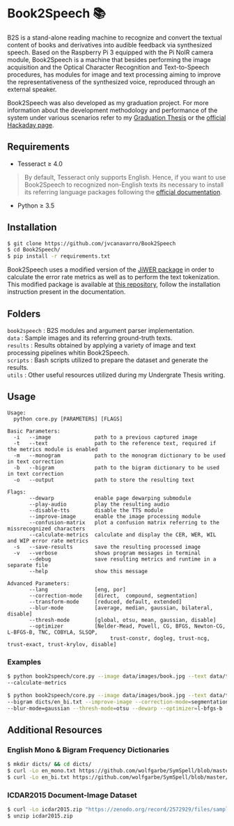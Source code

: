 # Book2Speech 📚

B2S is a stand-alone reading machine to recognize and convert the textual content of books and derivatives into audible feedback via synthesized speech. Based on the Raspberry Pi 3 equipped with the Pi NoIR camera module, Book2Speech is a machine that besides performing the image acquisition and the Optical Character Recognition and Text-to-Speech procedures, has modules for image and text processing aiming to improve the representativeness of the synthesized voice, reproduced through an external speaker.

Book2Speech was also developed as my graduation project. For more information about the development methodology and performance of the system under various scenarios refer to my [Graduation Thesis](https://drive.google.com/file/d/1azJqZB9yHk0kwOSTNJ8mZLlrmRxDFUMm/view) or the [official Hackaday page](https://hackaday.io/project/170621-automatic-reading-machine).

## Requirements

* Tesseract ≥ 4.0
> By default, Tesseract only supports English. Hence, if you want to use Book2Speech to recognized non-English texts its necessary to install its referring language packages following the [official documentation](https://github.com/tesseract-ocr/tessdata).
* Python ≥ 3.5

## Installation

```bash
$ git clone https://github.com/jvcanavarro/Book2Speech
$ cd Book2Speech/
$ pip install -r requirements.txt
```

Book2Speech uses a modified version of the [JiWER package](https://github.com/jitsi/jiwer/) in order to calculate the error rate metrics as well as to perform the text tokenization. This modified package is available at [this repository](https://github.com/jvcanavarro/jiwer), follow the installation instruction present in the documentation.


## Folders

`book2speech` : B2S modules and argument parser implementation.\
`data` : Sample images and its referring ground-truth texts.\
`results` : Results obtained by applying a variety of image and text processing pipelines whitin Book2Speech.\
`scripts` : Bash scripts utilized to prepare the dataset and generate the results.\
`utils` : Other useful resources utilized during my Undergrate Thesis writing.

## Usage

```
Usage:
  python core.py [PARAMETERS] [FLAGS]

Basic Parameters:
  -i   --image              path to a previous captured image
  -t   --text               path to the reference text, required if the metrics module is enabled
  -m   --monogram           path to the monogram dictionary to be used in text correction
  -b   --bigram             path to the bigram dictionary to be used in text correction
  -o   --output             path to store the resulting text

Flags:
       --dewarp             enable page dewarping submodule
       --play-audio         play the resulting audio
       --disable-tts        disable the TTS module
       --improve-image      enable the image processing module
       --confusion-matrix   plot a confusion matrix referring to the missrecognized characters
       --calculate-metrics  calculate and display the CER, WER, WIL and WIP error rate metrics
  -s   --save-results       save the resulting processed image
  -v   --verbose            shows program messages in terminal
       --debug              save resulting metrics and runtime in a separate file
       --help               show this message

Advanced Parameters:
       --lang               [eng, por]
       --correction-mode    [direct,  compound, segmentation]
       --transform-mode     [reduced, default, extended]
       --blur-mode          [average, median, gaussian, bilateral, disable]
       --thresh-mode        [global, otsu, mean, gaussian, disable]
       --optimizer          [Nelder-Mead, Powell, CG, BFGS, Newton-CG, L-BFGS-B, TNC, COBYLA, SLSQP,
                                 trust-constr, dogleg, trust-ncg, trust-exact, trust-krylov, disable]
```

### Examples

```bash
$ python book2speech/core.py --image data/images/book.jpg --text data/texts/book.txt \
--calculate-metrics
```

```bash
$ python book2speech/core.py --image data/images/book.jpg --text data/texts/book.txt \
--bigram dicts/en_bi.txt --improve-image --correction-mode=segmentation --transform-mode=extended \
--blur-mode=gaussian --thresh-mode=otsu --dewarp --optimizer=l-bfgs-b --calculate-metrics
```

## Additional Resources

### English Mono & Bigram Frequency Dictionaries

```bash
$ mkdir dicts/ && cd dicts/
$ curl -Lo en_mono.txt https://github.com/wolfgarbe/SymSpell/blob/master/SymSpell/frequency_dictionary_en_82_765.txt
$ curl -Lo en_bi.txt https://github.com/wolfgarbe/SymSpell/blob/master/SymSpell/frequency_bigramdictionary_en_243_342.txt
```

### ICDAR2015 Document-Image Dataset
```bash
$ curl -Lo icdar2015.zip "https://zenodo.org/record/2572929/files/sampleDataset.zip?download=1"
$ unzip icdar2015.zip
```
